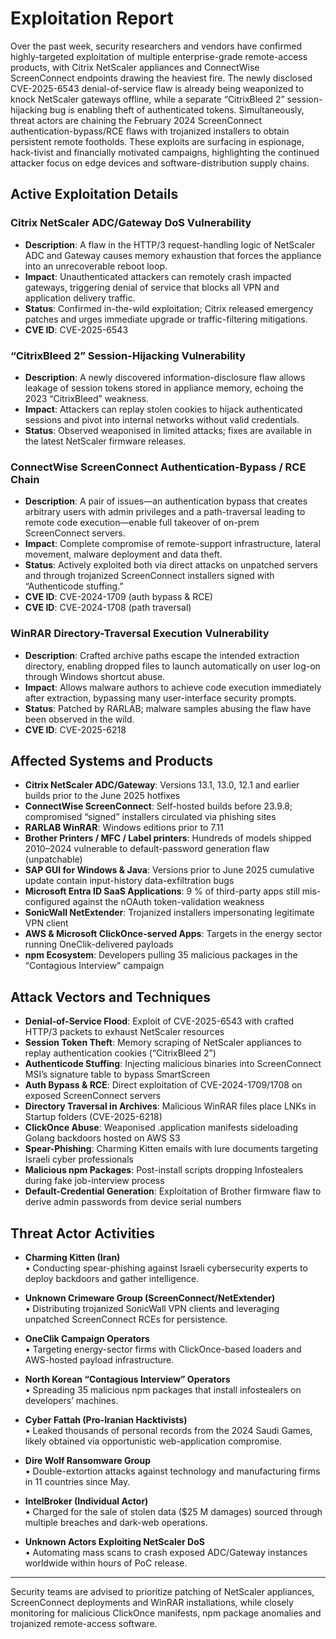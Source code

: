 # Exploitation Report

Over the past week, security researchers and vendors have confirmed highly-targeted exploitation of multiple enterprise-grade remote-access products, with Citrix NetScaler appliances and ConnectWise ScreenConnect endpoints drawing the heaviest fire.  The newly disclosed CVE-2025-6543 denial-of-service flaw is already being weaponized to knock NetScaler gateways offline, while a separate “CitrixBleed 2” session-hijacking bug is enabling theft of authenticated tokens.  Simultaneously, threat actors are chaining the February 2024 ScreenConnect authentication-bypass/RCE flaws with trojanized installers to obtain persistent remote footholds.  These exploits are surfacing in espionage, hack-tivist and financially motivated campaigns, highlighting the continued attacker focus on edge devices and software-distribution supply chains.

## Active Exploitation Details

### Citrix NetScaler ADC/Gateway DoS Vulnerability
- **Description**: A flaw in the HTTP/3 request-handling logic of NetScaler ADC and Gateway causes memory exhaustion that forces the appliance into an unrecoverable reboot loop.  
- **Impact**: Unauthenticated attackers can remotely crash impacted gateways, triggering denial of service that blocks all VPN and application delivery traffic.  
- **Status**: Confirmed in-the-wild exploitation; Citrix released emergency patches and urges immediate upgrade or traffic-filtering mitigations.  
- **CVE ID**: CVE-2025-6543  

### “CitrixBleed 2” Session-Hijacking Vulnerability  
- **Description**: A newly discovered information-disclosure flaw allows leakage of session tokens stored in appliance memory, echoing the 2023 “CitrixBleed” weakness.  
- **Impact**: Attackers can replay stolen cookies to hijack authenticated sessions and pivot into internal networks without valid credentials.  
- **Status**: Observed weaponised in limited attacks; fixes are available in the latest NetScaler firmware releases.  

### ConnectWise ScreenConnect Authentication-Bypass / RCE Chain  
- **Description**: A pair of issues—an authentication bypass that creates arbitrary users with admin privileges and a path-traversal leading to remote code execution—enable full takeover of on-prem ScreenConnect servers.  
- **Impact**: Complete compromise of remote-support infrastructure, lateral movement, malware deployment and data theft.  
- **Status**: Actively exploited both via direct attacks on unpatched servers and through trojanized ScreenConnect installers signed with “Authenticode stuffing.”  
- **CVE ID**: CVE-2024-1709 (auth bypass & RCE)  
- **CVE ID**: CVE-2024-1708 (path traversal)  

### WinRAR Directory-Traversal Execution Vulnerability  
- **Description**: Crafted archive paths escape the intended extraction directory, enabling dropped files to launch automatically on user log-on through Windows shortcut abuse.  
- **Impact**: Allows malware authors to achieve code execution immediately after extraction, bypassing many user-interface security prompts.  
- **Status**: Patched by RARLAB; malware samples abusing the flaw have been observed in the wild.  
- **CVE ID**: CVE-2025-6218  

## Affected Systems and Products

- **Citrix NetScaler ADC/Gateway**: Versions 13.1, 13.0, 12.1 and earlier builds prior to the June 2025 hotfixes  
- **ConnectWise ScreenConnect**: Self-hosted builds before 23.9.8; compromised “signed” installers circulated via phishing sites  
- **RARLAB WinRAR**: Windows editions prior to 7.11  
- **Brother Printers / MFC / Label printers**: Hundreds of models shipped 2010–2024 vulnerable to default-password generation flaw (unpatchable)  
- **SAP GUI for Windows & Java**: Versions prior to June 2025 cumulative update contain input-history data-exfiltration bugs  
- **Microsoft Entra ID SaaS Applications**: 9 % of third-party apps still mis-configured against the nOAuth token-validation weakness  
- **SonicWall NetExtender**: Trojanized installers impersonating legitimate VPN client  
- **AWS & Microsoft ClickOnce-served Apps**: Targets in the energy sector running OneClik-delivered payloads  
- **npm Ecosystem**: Developers pulling 35 malicious packages in the “Contagious Interview” campaign  

## Attack Vectors and Techniques

- **Denial-of-Service Flood**: Exploit of CVE-2025-6543 with crafted HTTP/3 packets to exhaust NetScaler resources  
- **Session Token Theft**: Memory scraping of NetScaler appliances to replay authentication cookies (“CitrixBleed 2”)  
- **Authenticode Stuffing**: Injecting malicious binaries into ScreenConnect MSI’s signature table to bypass SmartScreen  
- **Auth Bypass & RCE**: Direct exploitation of CVE-2024-1709/1708 on exposed ScreenConnect servers  
- **Directory Traversal in Archives**: Malicious WinRAR files place LNKs in Startup folders (CVE-2025-6218)  
- **ClickOnce Abuse**: Weaponised .application manifests sideloading Golang backdoors hosted on AWS S3  
- **Spear-Phishing**: Charming Kitten emails with lure documents targeting Israeli cyber professionals  
- **Malicious npm Packages**: Post-install scripts dropping Infostealers during fake job-interview process  
- **Default-Credential Generation**: Exploitation of Brother firmware flaw to derive admin passwords from device serial numbers  

## Threat Actor Activities

- **Charming Kitten (Iran)**  
  • Conducting spear-phishing against Israeli cybersecurity experts to deploy backdoors and gather intelligence.  

- **Unknown Crimeware Group (ScreenConnect/NetExtender)**  
  • Distributing trojanized SonicWall VPN clients and leveraging unpatched ScreenConnect RCEs for persistence.  

- **OneClik Campaign Operators**  
  • Targeting energy-sector firms with ClickOnce-based loaders and AWS-hosted payload infrastructure.  

- **North Korean “Contagious Interview” Operators**  
  • Spreading 35 malicious npm packages that install infostealers on developers’ machines.  

- **Cyber Fattah (Pro-Iranian Hacktivists)**  
  • Leaked thousands of personal records from the 2024 Saudi Games, likely obtained via opportunistic web-application compromise.  

- **Dire Wolf Ransomware Group**  
  • Double-extortion attacks against technology and manufacturing firms in 11 countries since May.  

- **IntelBroker (Individual Actor)**  
  • Charged for the sale of stolen data ($25 M damages) sourced through multiple breaches and dark-web operations.  

- **Unknown Actors Exploiting NetScaler DoS**  
  • Automating mass scans to crash exposed ADC/Gateway instances worldwide within hours of PoC release.  

---

Security teams are advised to prioritize patching of NetScaler appliances, ScreenConnect deployments and WinRAR installations, while closely monitoring for malicious ClickOnce manifests, npm package anomalies and trojanized remote-access software.